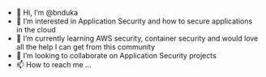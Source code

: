 - 👋 Hi, I’m @bnduka
- 👀 I’m interested in Application Security and how to secure applications in the cloud
- 🌱 I’m currently learning AWS security, container security and would love all the help I can get from this community
- 💞️ I’m looking to collaborate on Application Security projects
- 📫 How to reach me ...

<!---
bnduka/bnduka is a ✨ special ✨ repository because its `README.md` (this file) appears on your GitHub profile.
You can click the Preview link to take a look at your changes.
--->
